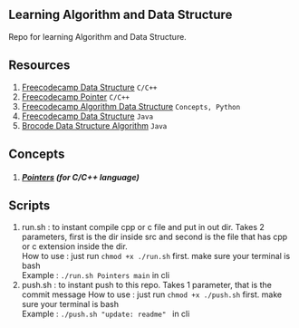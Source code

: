 ## Learning Algorithm and Data Structure
Repo for learning Algorithm and Data Structure.  

## Resources
1. [Freecodecamp Data Structure](https://www.youtube.com/watch?v=B31LgI4Y4DQ) ```C/C++```
2. [Freecodecamp Pointer](https://www.youtube.com/watch?v=zuegQmMdy8M) ```C/C++```
3. [Freecodecamp Algorithm Data Structure](https://www.youtube.com/watch?v=8hly31xKli0) ```Concepts, Python```
4. [Freecodecamp Data Structure](https://www.youtube.com/watch?v=RBSGKlAvoiM) ```Java```
5. [Brocode Data Structure Algorithm](https://www.youtube.com/watch?v=CBYHwZcbD-s) ```Java```

## Concepts

1. ##### [Pointers](./src/Pointers/README.md) (for C/C++ language)

## Scripts
1. run.sh : to instant compile cpp or c file and put in out dir. Takes 2 parameters, first is the dir inside src and second is the file that has cpp or c extension inside the dir.  
How to use : just run ```chmod +x ./run.sh``` first. make sure your terminal is bash  
Example    : ```./run.sh Pointers main``` in cli
2. push.sh : to instant push to this repo. Takes 1 parameter, that is the commit message
How to use : just run ```chmod +x ./push.sh``` first. make sure your terminal is bash  
Example    : ```./push.sh "update: readme" ``` in cli

